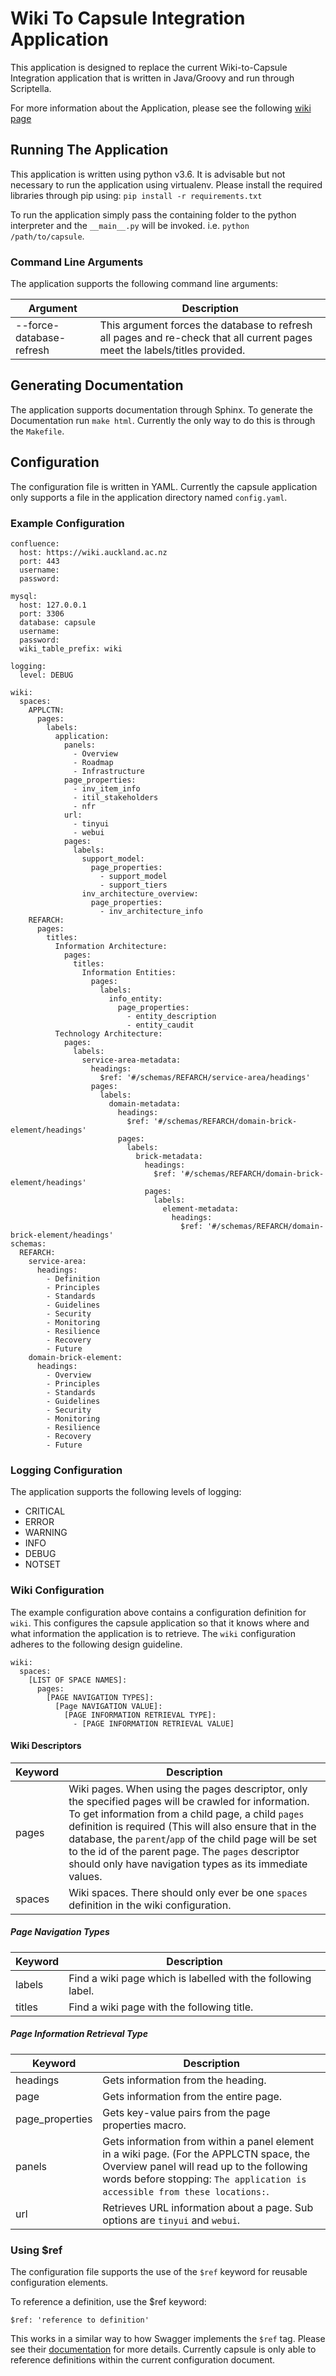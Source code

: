 # Wiki To Capsule Integration Application

This application is designed to replace the current Wiki-to-Capsule Integration application that is written in 
Java/Groovy and run through Scriptella.

For more information about the Application, please see the following 
[wiki page](https://wiki.auckland.ac.nz/display/APPLCTN/Capsule+Future+State+Application+Design)

## Running The Application
This application is written using python v3.6. It is advisable but not necessary to run the application 
using virtualenv. Please install the required libraries through pip using: `pip install -r requirements.txt`

To run the application simply pass the containing folder to the python interpreter and the `__main__.py` will be 
invoked. i.e. `python /path/to/capsule`.

### Command Line Arguments

The application supports the following command line arguments:

| Argument                 | Description |
| ------------------------ | ----------- |
| --force-database-refresh | This argument forces the database to refresh all pages and re-check that all current pages meet the labels/titles provided. | 

## Generating Documentation
The application supports documentation through Sphinx. To generate the Documentation run `make html`. Currently the
only way to do this is through the `Makefile`.

## Configuration

The configuration file is written in YAML. Currently the capsule application only supports a file in the application
directory named `config.yaml`.

### Example Configuration

```
confluence:
  host: https://wiki.auckland.ac.nz
  port: 443
  username:
  password:

mysql:
  host: 127.0.0.1
  port: 3306
  database: capsule
  username: 
  password:
  wiki_table_prefix: wiki

logging:
  level: DEBUG
  
wiki:
  spaces:
    APPLCTN:
      pages:
        labels:
          application:
            panels:
              - Overview
              - Roadmap
              - Infrastructure
            page_properties:
              - inv_item_info
              - itil_stakeholders
              - nfr
            url:
              - tinyui
              - webui
            pages:
              labels:
                support_model:
                  page_properties:
                    - support_model
                    - support_tiers
                inv_architecture_overview:
                  page_properties:
                    - inv_architecture_info
    REFARCH:
      pages:
        titles:
          Information Architecture:
            pages:
              titles:
                Information Entities:
                  pages:
                    labels:
                      info_entity:
                        page_properties:
                          - entity_description
                          - entity_caudit
          Technology Architecture:
            pages:
              labels:
                service-area-metadata:
                  headings:
                    $ref: '#/schemas/REFARCH/service-area/headings'
                  pages:
                    labels:
                      domain-metadata:
                        headings:
                          $ref: '#/schemas/REFARCH/domain-brick-element/headings'
                        pages:
                          labels:
                            brick-metadata:
                              headings:
                                $ref: '#/schemas/REFARCH/domain-brick-element/headings'
                              pages:
                                labels:
                                  element-metadata:
                                    headings:
                                      $ref: '#/schemas/REFARCH/domain-brick-element/headings'
schemas:
  REFARCH:
    service-area:
      headings:
        - Definition
        - Principles
        - Standards
        - Guidelines
        - Security
        - Monitoring
        - Resilience
        - Recovery
        - Future
    domain-brick-element:
      headings:
        - Overview
        - Principles
        - Standards
        - Guidelines
        - Security
        - Monitoring
        - Resilience
        - Recovery
        - Future
```
### Logging Configuration

The application supports the following levels of logging:
 - CRITICAL
 - ERROR
 - WARNING
 - INFO
 - DEBUG
 - NOTSET

### Wiki Configuration

The example configuration above contains a configuration definition for `wiki`. This configures the capsule application
so that it knows where and what information the application is to retrieve. The  `wiki` configuration adheres to the
following design guideline.

```
wiki:
  spaces:
    [LIST OF SPACE NAMES]:
      pages:
        [PAGE NAVIGATION TYPES]:
          [Page NAVIGATION VALUE]:
            [PAGE INFORMATION RETRIEVAL TYPE]:
              - [PAGE INFORMATION RETRIEVAL VALUE]
```

#### Wiki Descriptors

| Keyword | Description |
| ------- | ----------- |
| pages   | Wiki pages. When using the pages descriptor, only the specified pages will be crawled for information. To get information from a child page, a child `pages` definition is required (This will also ensure that in the database, the `parent`/`app` of the child page will be set to the id of the parent page. The `pages` descriptor should only have navigation types as its immediate values. |
| spaces  | Wiki spaces. There should only ever be one `spaces` definition in the wiki configuration. |

##### Page Navigation Types

| Keyword | Description |
| ------- | ----------- |
| labels  | Find a wiki page which is labelled with the following label. |
| titles  | Find a wiki page with the following title. |

##### Page Information Retrieval Type

| Keyword         | Description |
| --------------- | ----------- |
| headings        | Gets information from the heading. |
| page            | Gets information from the entire page. |
| page_properties | Gets key-value pairs from the page properties macro. |
| panels          | Gets information from within a panel element in a wiki page. (For the APPLCTN space, the Overview panel will read up to the following words before stopping: `The application is accessible from these locations:`. | 
| url             | Retrieves URL information about a page. Sub options are `tinyui` and `webui`. 

### Using $ref

The configuration file supports the use of the `$ref` keyword for reusable configuration elements.

To reference a definition, use the $ref keyword:

`$ref: 'reference to definition'`

This works in a similar way to how Swagger implements the `$ref` tag. Please see their 
[documentation](https://swagger.io/docs/specification/using-ref/) for more details. Currently capsule is only able to
reference definitions within the current configuration document.